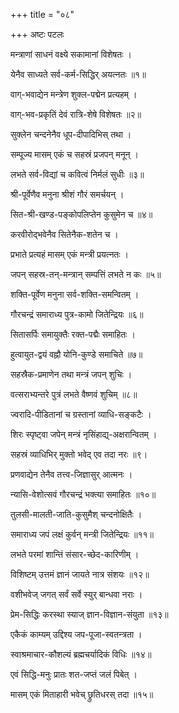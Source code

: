 +++
title = "०८"

+++
अष्टः पटलः

मन्त्राणां साधनं वक्ष्ये सकामानां विशेषतः ।

येनैव साध्यते सर्व-कर्म-सिद्धिर् अयत्नतः ॥१॥

वाग्-भवाद्येन मन्त्रेण शुक्ल-पद्मेन प्रत्यहम् ।

वाग्-भव-प्रकृतिं देवं रात्रि-शेषे विशेषतः ॥२॥

सुक्लेन चन्दनेनैव धूप-दीपादिभिस् तथा ।

सम्पूज्य मासम् एकं च सहस्रं प्रजपन् मनून् ।

लभते सर्व-विद्यां च कवित्वं निर्मलं सुधीः ॥३॥

श्री-पूर्वेणैव मनुना श्रीशं गौरं समर्चयन् ।

सित-श्री-खण्ड-पङ्कोपलिप्तेन कुसुमेन च ॥४॥

करवीरोद्भवेनैव सितेनैक-शतेन च ।

प्रभाते प्रत्यहं मासम् एकं मन्त्री प्रयत्नतः ।

जपन् सहस्र-तन्-मन्त्रान् सम्पत्तिं लभते न कः ॥५॥

शक्ति-पूर्वेण मनुना सर्व-शक्ति-समन्वितम् ।

गौरचन्द्रं समाराध्य पुत्र-कामो जितेन्द्रियः ॥६॥

सितासर्पिः समायुक्तैः रक्त-पद्मैः समाहितः ।

हुत्वायुत-द्वयं वह्नौ योनि-कुण्डे समाचिते ॥७॥

सहस्रैक-प्रमाणेन तथा मन्त्रं जपन् शुचिः ।

वत्सराभ्यन्तरे पुत्रं लभते वैष्णवं शुचिम् ॥८॥

ज्वरादि-पीडितानां च ग्रस्तानां व्याधि-सङ्कटैः ।

शिरः स्पृष्ट्वा जपेन् मन्त्रं नृसिंहाद्य्-अक्षरान्वितम् ।

सहस्रं व्याधिभिर् मुक्तो भवेद् एव तदा नरः ॥९।

प्रणवाद्येन तेनैव तत्त्व-जिज्ञासुर् आत्मनः ।

न्यासि-वेशोत्सवं गौरचन्द्रं भक्त्या समाहितः ॥१०॥

तुलसी-मालती-जाति-कुसुमैश् चन्दनोक्षितैः ।

समाराध्य जपं लक्षं कुर्वन् मन्त्री जितेन्द्रियः ॥११॥

लभते परमां शान्तिं संसार-च्छेद-कारिणीम् ।

विशिष्टम् उत्तमं ज्ञानं जायते नात्र संशयः ॥१२॥

वशीभवेज् जगत् सर्वं सर्वे स्युर् बान्धवा नराः ।

प्रेम-सिद्धिः करस्था स्याज् ज्ञान-विज्ञान-संयुता ॥१३॥

एकैकं काम्यम् उद्दिश्य जप-पूजा-स्वतन्त्रता ।

स्वाश्रमाचार-कौशल्यं ब्रह्मचर्यादिकं विधिः ॥१४॥

एवं सिद्धि-मनुः प्रातः शत-जप्तं जलं पिबेत् ।

मासम् एकं मिताहारी भवेच् छ्रुतिधरस् तदा ॥१५॥

